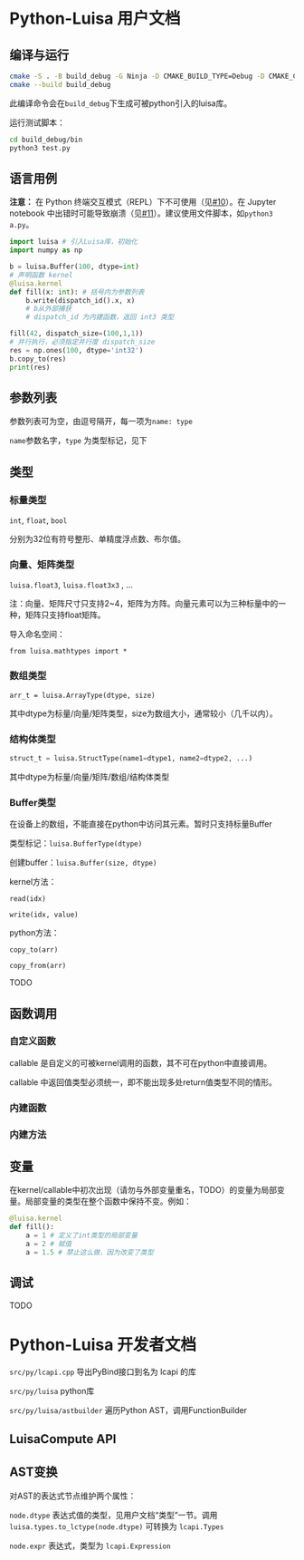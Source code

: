# Python-Luisa 用户文档
## 编译与运行

```bash
cmake -S . -B build_debug -G Ninja -D CMAKE_BUILD_TYPE=Debug -D CMAKE_C_COMPILER=clang -D CMAKE_CXX_COMPILER=clang++ -D LUISA_COMPUTE_ENABLE_PYTHON=ON -D LUISA_COMPUTE_ENABLE_LLVM=OFF -D LUISA_COMPUTE_ENABLE_ISPC=ON -D LUISA_COMPUTE_ENABLE_METAL=OFF
cmake --build build_debug
```
此编译命令会在`build_debug`下生成可被python引入的luisa库。

运行测试脚本：

```bash
cd build_debug/bin
python3 test.py
```

## 语言用例

**注意：** 在 Python 终端交互模式（REPL）下不可使用（见[#10](https://github.com/LuisaGroup/LuisaCompute/issues/10)）。在 Jupyter notebook 中出错时可能导致崩溃（见[#11](https://github.com/LuisaGroup/LuisaCompute/issues/10)）。建议使用文件脚本，如`python3 a.py`。

```python
import luisa # 引入Luisa库，初始化
import numpy as np

b = luisa.Buffer(100, dtype=int)
# 声明函数 kernel
@luisa.kernel
def fill(x: int): # 括号内为参数列表
    b.write(dispatch_id().x, x)
    # b从外部捕获
    # dispatch_id 为内建函数，返回 int3 类型

fill(42, dispatch_size=(100,1,1))
# 并行执行，必须指定并行度 dispatch_size
res = np.ones(100, dtype='int32')
b.copy_to(res)
print(res)
```
## 参数列表

参数列表可为空，由逗号隔开，每一项为`name: type`

`name`参数名字，`type` 为类型标记，见下

## 类型

### 标量类型

`int`, `float`, `bool`

分别为32位有符号整形、单精度浮点数、布尔值。

### 向量、矩阵类型

`luisa.float3`, `luisa.float3x3` , ...

注：向量、矩阵尺寸只支持2~4，矩阵为方阵。向量元素可以为三种标量中的一种，矩阵只支持float矩阵。

导入命名空间：

```python3
from luisa.mathtypes import *
```

### 数组类型

```python3
arr_t = luisa.ArrayType(dtype, size)
```

其中dtype为标量/向量/矩阵类型，size为数组大小，通常较小（几千以内）。

### 结构体类型

```python
struct_t = luisa.StructType(name1=dtype1, name2=dtype2, ...)
```

其中dtype为标量/向量/矩阵/数组/结构体类型

### Buffer类型

在设备上的数组，不能直接在python中访问其元素。暂时只支持标量Buffer

类型标记：`luisa.BufferType(dtype)`

创建buffer：`luisa.Buffer(size, dtype)`

kernel方法：

`read(idx)`

`write(idx, value)`

python方法：

`copy_to(arr)`

`copy_from(arr)`

TODO

## 函数调用

### 自定义函数

callable 是自定义的可被kernel调用的函数，其不可在python中直接调用。

callable 中返回值类型必须统一，即不能出现多处return值类型不同的情形。

### 内建函数

### 内建方法

## 变量

在kernel/callable中初次出现（请勿与外部变量重名，TODO）的变量为局部变量。局部变量的类型在整个函数中保持不变。例如：

```python
@luisa.kernel
def fill():
    a = 1 # 定义了int类型的局部变量
    a = 2 # 赋值
    a = 1.5 # 禁止这么做，因为改变了类型
```

## 调试

TODO



# Python-Luisa 开发者文档

`src/py/lcapi.cpp` 导出PyBind接口到名为 lcapi 的库

`src/py/luisa` python库

`src/py/luisa/astbuilder` 遍历Python AST，调用FunctionBuilder

## LuisaCompute API



## AST变换

对AST的表达式节点维护两个属性：

`node.dtype` 表达式值的类型，见用户文档“类型”一节。调用 `luisa.types.to_lctype(node.dtype)` 可转换为 `lcapi.Types`

`node.expr` 表达式，类型为 `lcapi.Expression`

